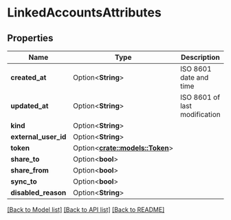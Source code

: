 # LinkedAccountsAttributes

## Properties

Name | Type | Description | Notes
------------ | ------------- | ------------- | -------------
**created_at** | Option<**String**> | ISO 8601 date and time | [optional]
**updated_at** | Option<**String**> | ISO 8601 of last modification | [optional]
**kind** | Option<**String**> |  | [optional]
**external_user_id** | Option<**String**> |  | [optional]
**token** | Option<[**crate::models::Token**](token.md)> |  | [optional]
**share_to** | Option<**bool**> |  | [optional]
**share_from** | Option<**bool**> |  | [optional]
**sync_to** | Option<**bool**> |  | [optional]
**disabled_reason** | Option<**String**> |  | [optional]

[[Back to Model list]](../README.md#documentation-for-models) [[Back to API list]](../README.md#documentation-for-api-endpoints) [[Back to README]](../README.md)


